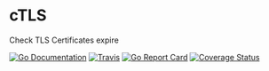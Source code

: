 # cTLS
Check TLS Certificates expire

[![Go Documentation](http://img.shields.io/badge/go-documentation-blue.svg?style=flat-square)][godoc]
[![Travis](https://img.shields.io/travis/tcvem/cTLS.svg?style=flat-square)][travis]
[![Go Report Card](https://goreportcard.com/badge/github.com/tcvem/cTLS)](https://goreportcard.com/report/github.com/tcvem/cTLS)
[![Coverage Status](https://coveralls.io/repos/github/tcvem/cTLS/badge.svg?branch=master)](https://coveralls.io/github/tcvem/cTLS?branch=master)

<!-- links -->
[godoc]: http://godoc.org/github.com/tcvem/cTLS
[travis]: https://travis-ci.org/tcvem/cTLS

